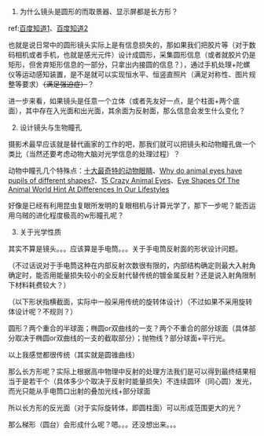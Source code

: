 1. 为什么镜头是圆形的而取景器、显示屏都是长方形？

ref:[百度知道1](https://zhidao.baidu.com/question/377680410.html?qbl=relate_question_1&word=%BE%B5%CD%B7%D4%B2%D0%CE%20%CF%D4%CA%BE%B3%A4%B7%BD%D0%CE)、[百度知道2](https://zhidao.baidu.com/question/128571781.html?qbl=relate_question_5&word=%BE%B5%CD%B7%D4%B2%D0%CE%20%CF%D4%CA%BE%B3%A4%B7%BD%D0%CE)

也就是说日常中的圆形镜头实际上是有信息损失的，那如果我们把胶片等（对于数码相机或者手机，也就是感光元件）设计成圆形，采集圆形信息（或者就胶片仍是矩形，但舍弃矩形信息的一部分，只拿出内接圆的信息？），通过手机处理+陀螺仪等运动感知装置，是不是就可以实现恒水平、恒竖直照片（满足对称性、图片规整等要求）~~（满足强迫症）~~？

进一步来看，如果镜头是任意一个立体（或者先友好一点，是个柱面+两个底面），其中存在入光面和出光面，其余面为反射面，那么信息会发生什么变化？

2. 设计镜头与生物瞳孔

摄影术最早应该就是替代画家的工作的吧，那我们就可以把镜头和动物瞳孔做一个类比（当然还要考虑动物大脑对光学信息的处理过程）？

动物中瞳孔几个特殊点：[十大最奇特的动物眼睛](https://zhidao.baidu.com/daily/view?id=6687)、[Why do animal eyes have pupils of different shapes?](http://advances.sciencemag.org/content/1/7/e1500391)、[15 Crazy Animal Eyes](https://www.livescience.com/62513-photos-amazing-animal-eyes.html)、[Eye Shapes Of The Animal World Hint At Differences In Our Lifestyles](https://www.npr.org/sections/health-shots/2015/08/07/430149677/eye-shapes-of-the-animal-world-hint-at-differences-in-our-lifestyles?t=1537082189200)

好像是已经有利用昆虫复眼所发明的复眼相机与计算光学了，那下一步呢？能否运用乌贼的进化程度极高的w形瞳孔呢？

3. 关于光学性质

其实不算是镜头。。。应该算是手电筒。。。关于手电筒反射面的形状设计问题。

（不过话说对于手电筒这种在内部反射次数很有限的，内部结构确定则最大入射角确定时，能否用能量损失较小的全反射代替传统的镀金属反射？还是说入射角限制下材料耗费较大？）

（以下形状指横截面，实际中一般采用传统的旋转体设计）（不过如果不采用旋转体设计呢？不规则？）

圆形？两个重合的半球面；椭圆or双曲线的一支？两个不重合的部分球面（具体部分取决于椭圆or双曲线的一支的截取部分）；抛物线？部分球面+平行光。

以上我感觉都很传统（其实就是圆锥曲线）

那么长方形呢？实际上根据高中物理中反射的处理方法我们是可以得到最终结果相当于是若干个（具体多少个取决于反射时能量损失）不连续圆环（同心圆）发光，而光只能从手电筒口出射的叠加光线+部分球面

所以长方形的反光面（对于实际旋转体，即圆柱面）可以形成范围更大的光？

那么梯形（圆台）会形成什么呢？嗯。。。还没想出来。。。

